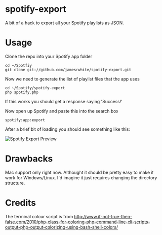 spotify-export
==============

A bit of a hack to export all your Spotify playlists as JSON.

Usage
======

Clone the repo into your Spotify app folder
````
cd ~/Spotfiy
git clone git://github.com/jamesrwhite/spotify-export.git
````

Now we need to generate the list of playlist files that the app uses
````
cd ~/Spotify/spotify-export
php spotify.php
````

If this works you should get a response saying 'Success!'

Now open up Spotify and paste this into the search box
````
spotify:app:export
````

After a brief bit of loading you should see something like this:

![Spotify Export Preview](http://i.imgur.com/mbLGGbT.png)

Drawbacks
========
Mac support only right now. Althought it should be pretty easy to make it work for Windows/Linux. I'd imagine it just requires changing the directory structure.

Credits
========
The terminal colour script is from http://www.if-not-true-then-false.com/2010/php-class-for-coloring-php-command-line-cli-scripts-output-php-output-colorizing-using-bash-shell-colors/

